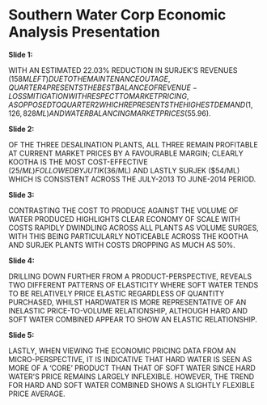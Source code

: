 # Southern Water Corp Economic Analysis Presentation 
**Slide 1:**

WITH AN ESTIMATED 22.03% REDUCTION IN SURJEK’S REVENUES ($158 M LEFT) DUE TO THE MAINTENANCE OUTAGE, QUARTER 4 PRESENTS THE BEST BALANCE OF REVENUE-LOSS MITIGATION WITH RESPECT TO MARKET PRICING, AS OPPOSED TO QUARTER 2 WHICH REPRESENTS THE HIGHEST DEMAND (1,126,828 ML) AND WATER BALANCING MARKET PRICES ($55.96).

**Slide 2:**

OF THE THREE DESALINATION PLANTS, ALL THREE REMAIN PROFITABLE AT CURRENT MARKET PRICES BY A FAVOURABLE MARGIN; CLEARLY KOOTHA IS THE MOST COST-EFFECTIVE ($25/ML) FOLLOWED BY JUTIK ($36/ML) AND LASTLY SURJEK ($54/ML) WHICH IS CONSISTENT ACROSS THE JULY-2013 TO JUNE-2014 PERIOD. ​

**Slide 3:**

CONTRASTING THE COST TO PRODUCE AGAINST THE VOLUME OF WATER PRODUCED HIGHLIGHTS CLEAR ECONOMY OF SCALE WITH COSTS RAPIDLY DWINDLING ACROSS ALL PLANTS AS VOLUME SURGES, WITH THIS BEING PARTICULARLY NOTICEABLE ACROSS THE KOOTHA AND SURJEK PLANTS WITH COSTS DROPPING AS MUCH AS 50%. 

**Slide 4:**

DRILLING DOWN FURTHER FROM A PRODUCT-PERSPECTIVE, REVEALS TWO DIFFERENT PATTERNS OF ELASTICITY WHERE SOFT WATER TENDS TO BE RELATIVELY PRICE ELASTIC REGARDLESS OF QUANTITY PURCHASED, WHILST HARDWATER IS MORE REPRESENTATIVE OF AN INELASTIC PRICE-TO-VOLUME RELATIONSHIP, ALTHOUGH HARD AND SOFT WATER COMBINED APPEAR TO SHOW AN ELASTIC RELATIONSHIP.​

**Slide 5:**

LASTLY, WHEN VIEWING THE ECONOMIC PRICING DATA FROM AN MICRO-PERSPECTIVE, IT IS INDICATIVE THAT HARD WATER IS SEEN AS MORE OF A ‘CORE’ PRODUCT THAN THAT OF SOFT WATER SINCE HARD WATER'S  PRICE REMAINS LARGELY INFLEXIBLE. HOWEVER, THE TREND FOR HARD AND SOFT WATER COMBINED SHOWS A SLIGHTLY FLEXIBLE PRICE AVERAGE.
